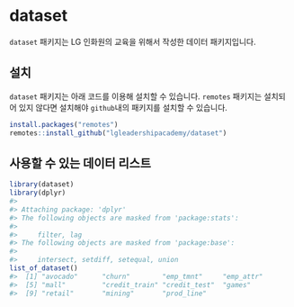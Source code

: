 
<!-- README.md is generated from README.Rmd. Please edit that file -->

# dataset

<!-- badges: start -->

<!-- badges: end -->

`dataset` 패키지는 LG 인화원의 교육을 위해서 작성한 데이터 패키지입니다.

## 설치

`dataset` 패키지는 아래 코드를 이용해 설치할 수 있습니다. `remotes` 패키지는 설치되어 있지 않다면 설치해야
`github`내의 패키지를 설치할 수 있습니다.

``` r
install.packages("remotes")
remotes::install_github("lgleadershipacademy/dataset")
```

## 사용할 수 있는 데이터 리스트

``` r
library(dataset)
library(dplyr)
#> 
#> Attaching package: 'dplyr'
#> The following objects are masked from 'package:stats':
#> 
#>     filter, lag
#> The following objects are masked from 'package:base':
#> 
#>     intersect, setdiff, setequal, union
list_of_dataset()
#>  [1] "avocado"      "churn"        "emp_tmnt"     "emp_attr"    
#>  [5] "mall"         "credit_train" "credit_test"  "games"       
#>  [9] "retail"       "mining"       "prod_line"
```
